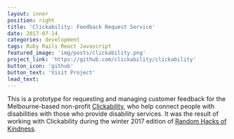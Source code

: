 ```yaml
---
layout: inner
position: right
title: 'Clickability: Feedback Request Service'
date: 2017-07-14
categories: development
tags: Ruby Rails React Javascript
featured_image: 'img/posts/clickability.png'
project_link: 'https://github.com/clickability/clickability'
button_icon: 'github'
button_text: 'Visit Project'
lead_text:
---
```


This is a prototype for requesting and managing customer feedback for the Melbourne-based non-profit [Clickability](https://clickability.com.au/), who help connect people with disabilities with those who provide disability services. It was the result of working with Clickability during the winter 2017 edition of [Random Hacks of Kindness](http://www.rhokaustralia.org/).